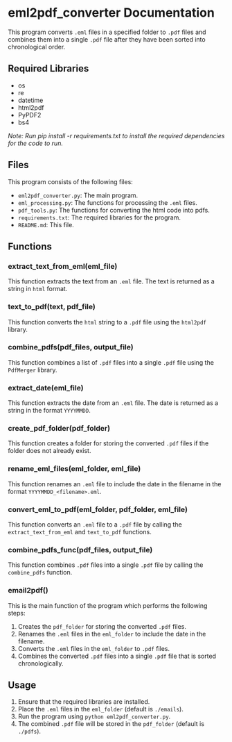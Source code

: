 # eml2pdf_converter Documentation

This program converts `.eml` files in a specified folder to `.pdf` files and combines them into a single `.pdf` file 
after they have been sorted into chronological order.

## Required Libraries

- os
- re
- datetime
- html2pdf
- PyPDF2
- bs4

_Note: Run pip install -r requirements.txt to install the required dependencies for the code to run._

## Files

This program consists of the following files:
- `eml2pdf_converter.py`: The main program.
- `eml_processing.py`: The functions for processing the `.eml` files.
- `pdf_tools.py`: The functions for converting the html code into pdfs.
- `requirements.txt`: The required libraries for the program.
- `README.md`: This file.


## Functions

### extract_text_from_eml(eml_file)

This function extracts the text from an `.eml` file. The text is returned as a string in `html` format.

### text_to_pdf(text, pdf_file)

This function converts the `html` string to a `.pdf` file using the `html2pdf` library.

### combine_pdfs(pdf_files, output_file)

This function combines a list of `.pdf` files into a single `.pdf` file using the `PdfMerger` library.

### extract_date(eml_file)

This function extracts the date from an `.eml` file. The date is returned as a string in the format `YYYYMMDD`.

### create_pdf_folder(pdf_folder)

This function creates a folder for storing the converted `.pdf` files if the folder does not already exist.

### rename_eml_files(eml_folder, eml_file)

This function renames an `.eml` file to include the date in the filename in the format `YYYYMMDD_<filename>.eml`.

### convert_eml_to_pdf(eml_folder, pdf_folder, eml_file)

This function converts an `.eml` file to a `.pdf` file by calling the `extract_text_from_eml` and `text_to_pdf` functions.

### combine_pdfs_func(pdf_files, output_file)

This function combines `.pdf` files into a single `.pdf` file by calling the `combine_pdfs` function.

### email2pdf()

This is the main function of the program which performs the following steps:
1. Creates the `pdf_folder` for storing the converted `.pdf` files.
2. Renames the `.eml` files in the `eml_folder` to include the date in the filename.
3. Converts the `.eml` files in the `eml_folder` to `.pdf` files.
4. Combines the converted `.pdf` files into a single `.pdf` file that is sorted chronologically.

## Usage

1. Ensure that the required libraries are installed.
2. Place the `.eml` files in the `eml_folder` (default is `./emails`).
3. Run the program using `python eml2pdf_converter.py`.
4. The combined `.pdf` file will be stored in the `pdf_folder` (default is `./pdfs`).

